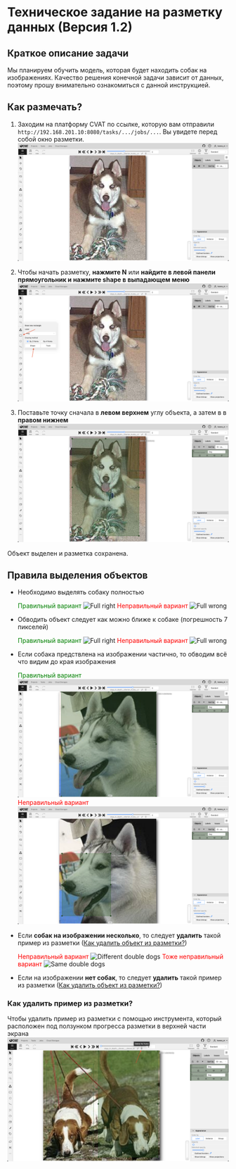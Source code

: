 # Техническое задание на разметку данных (Версия 1.2)

## Краткое описание задачи
Мы планируем обучить модель, которая будет находить собак на изображениях. Качество решения конечной задачи зависит от данных, поэтому прошу внимательно ознакомиться с данной инструкцией.

## Как размечать?
1) Заходим на платформу CVAT по ссылке, которую вам отправили `http://192.168.201.10:8080/tasks/.../jobs/...`. Вы увидете перед собой окно разметки.
![Start Screen](../images/labeling_start_screen.png)

2) Чтобы начать разметку, **нажмите N** или **найдите в левой панели прямоугольник и нажмите shape в выпадающем меню**
![Start labeling](../images/labeling_start.png)

3) Поставьте точку сначала в **левом верхнем** углу объекта, а затем в в **правом нижнем**
![End labeling](../images/labeling_end.png)

Объект выделен и разметка сохранена.

## Правила выделения объектов
- Необходимо выделять собаку полностью

    <span style="color:green">Правильный вариант</span>
    ![Full right](../images/labeling_full.png)
    <span style="color:red">Неправильный вариант</span>
    ![Full wrong](../images/labeling_full_wrong.png)

- Обводить объект следует как можно ближе к собаке (погрешность 7 пикселей)

    <span style="color:green">Правильный вариант</span>
    ![Full right](../images/labeling_full.png)
    <span style="color:red">Неправильный вариант</span>
    ![Full wrong](../images/labeling_full_wrong_extra.png)

- Если собака предствлена на изображении частично, то обводим всё что видим до края изображения

    <span style="color:green">Правильный вариант</span>
    ![Not full right](../images/labeling_not_full.png)
    <span style="color:red">Неправильный вариант</span>
    ![Not full wrong](../images/labeling_not_full_wrong.png)

- Если **собак на изображении несколько**, то следует **удалить** такой пример из разметки ([Как удалить объект из разметки?](#как-удалить-пример-из-разметки))
    
    <span style="color:red">Неправильный вариант</span>
    ![Different double dogs](../images/labeling_double_diff.png)
    <span style="color:red">Тоже неправильный вариант</span>
    ![Same double dogs](../images/labeling_double_same.png)

- Если на изображении **нет собак**, то следует **удалить** такой пример из разметки ([Как удалить объект из разметки?](#как-удалить-пример-из-разметки))

### Как удалить пример из разметки?
Чтобы удалить пример из разметки с помощью инструмента, который расположен под ползунком прогресса разметки в верхней части экрана
![Delete frame](../images/labeling_delete_frame.png)

